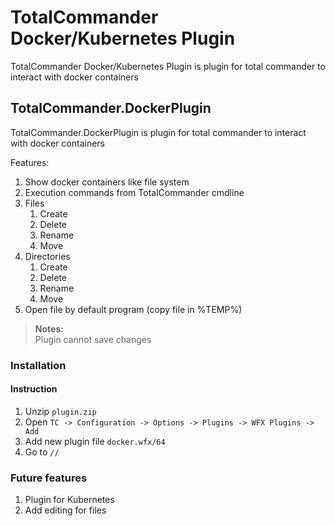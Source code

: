 # TotalCommander Docker/Kubernetes Plugin

TotalCommander Docker/Kubernetes Plugin is plugin for total commander to interact with docker containers

## TotalCommander.DockerPlugin

TotalCommander.DockerPlugin is plugin for total commander to interact with docker containers

Features:

1. Show docker containers like file system
2. Execution commands from TotalCommander cmdline
3. Files
   1. Create
   2. Delete
   3. Rename
   4. Move
4. Directories
   1. Create
   2. Delete
   3. Rename
   4. Move
5. Open file by default program (copy file in %TEMP%)

> **Notes:**<br>
> Plugin cannot save changes<br>

### Installation

#### Instruction

1. Unzip `plugin.zip`
2. Open `TC -> Configuration -> Options -> Plugins -> WFX Plugins -> Add`
3. Add new plugin file `docker.wfx/64`
4. Go to `//`

### Future features

1. Plugin for Kubernetes
2. Add editing for files
